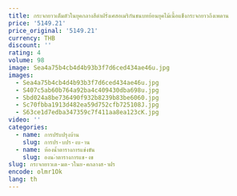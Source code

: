 ```yaml
---
title: กระจกยาวเต็มตัวในยุคกลางสีดําฝรั่งเศสอเมริกันชนบทย้อนยุคไม้เนื้อแข็งกระจกยาวถึงเพดาน
price: '5149.21'
price_original: '5149.21'
currency: THB
discount: ''
rating: 4
volume: 98
image: Sea4a75b4cb4d4b93b3f7d6ced434ae46u.jpg
images:
  - Sea4a75b4cb4d4b93b3f7d6ced434ae46u.jpg
  - S407c5ab60b764a92ba4c409430dba698u.jpg
  - Sbd024a8be736490f932b8239b83be6060.jpg
  - Sc70fbba1913d482ea59d752cfb725108J.jpg
  - S63ce1d7edba347359c7f411aa8ea123cK.jpg
video: ''
categories:
  - name: การปรับปรุงบ้าน
    slug: การปร-บปร-งบ-าน
  - name: ห้องน้ำตารางการแข่งขัน
    slug: องน-ำตารางการแข-งข
slug: กระจกยาวเต-มต-วในย-คกลางส-าฝร
encode: olmr1Ok
lang: th
---
```

  